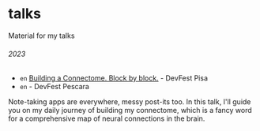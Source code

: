 # talks
Material for my talks

###### 2023

- `en` [Building a Connectome. Block by block.](./2023-10-05) - DevFest Pisa
- `en` [](.2023/2023-11-18) - DevFest Pescara




Note-taking apps are everywhere, messy post-its too.
In this talk, I'll guide you on my daily journey of building my connectome, which is a fancy word for a comprehensive map of neural connections in the brain.

